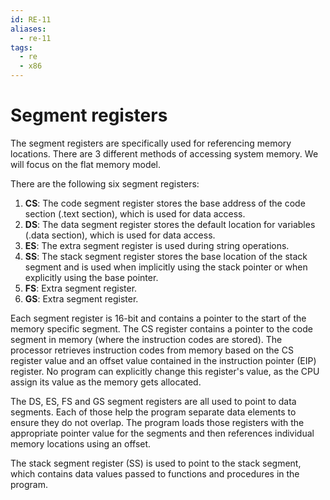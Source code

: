 ```yaml
---
id: RE-11
aliases:
  - re-11
tags:
  - re
  - x86
---
```


# Segment registers

The segment registers are specifically used for referencing memory locations. There are 3 different methods of accessing system memory. We will focus on the flat memory model.

There are the following six segment registers:

1. **CS**: The code segment register stores the base address of the code section (.text section), which is used for data access.
2. **DS**: The data segment register stores the default location for variables (.data section), which is used for data access.
3. **ES**: The extra segment register is used during string operations.
4. **SS**: The stack segment register stores the base location of the stack segment and is used when implicitly using the stack pointer or when explicitly using the base pointer.
5. **FS**: Extra segment register.
6. **GS**: Extra segment register.

Each segment register is 16-bit and contains a pointer to the start of the memory specific segment.
The CS register contains a pointer to the code segment in memory (where the instruction codes are stored). The processor retrieves instruction codes from memory based on the CS register value and an offset value contained in the instruction pointer (EIP) register. No program can explicitly change this register's value, as the CPU assign its value as the memory gets allocated.

The DS, ES, FS and GS segment registers are all used to point to data segments. Each of those help the program separate data elements to ensure they do not overlap. The program loads those registers with the appropriate pointer value for the segments and then references individual memory locations using an offset.

The stack segment register (SS) is used to point to the stack segment, which contains data values passed to functions and procedures in the program.
